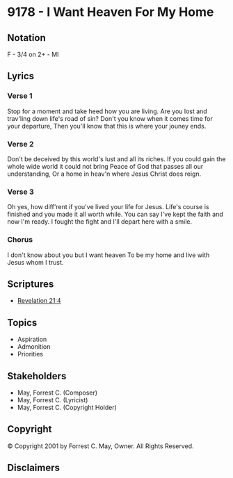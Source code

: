 # 9178 - I Want Heaven For My Home

## Notation

F - 3/4 on 2+ - MI

## Lyrics

### Verse 1

Stop for a moment and take  heed how you are living. Are you lost and trav'ling down life's road of sin? Don't you know when it comes time for your departure, Then you'll know that this is where your jouney ends.

### Verse 2

Don't be deceived by this world's lust and all its riches. If you could gain the whole wide world it could not bring Peace of God that passes all our understanding, Or a home in heav'n where Jesus Christ does reign.

### Verse 3

Oh yes, how diff'rent if you've lived your life for Jesus. Life's course is finished and you made it all worth while. You can say I've kept the faith and now I'm ready. I fought the fight and I'll depart here with a smile.

### Chorus

I don't know about you but I want heaven To be my home and live with Jesus whom I trust.


## Scriptures

- [Revelation 21:4](https://www.biblegateway.com/passage/?search=Revelation%2021%3A4)

## Topics

- Aspiration
- Admonition
- Priorities

## Stakeholders

- May, Forrest C. (Composer)
- May, Forrest C. (Lyricist)
- May, Forrest C. (Copyright Holder)

## Copyright

© Copyright 2001 by Forrest C. May, Owner. All Rights Reserved.


## Disclaimers


